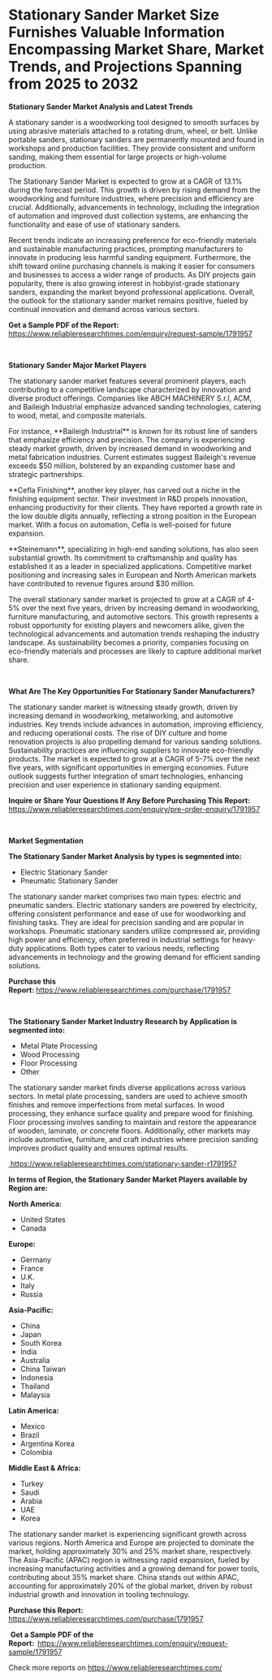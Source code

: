 <p><h1>Stationary Sander Market Size Furnishes Valuable Information Encompassing Market Share, Market Trends, and Projections Spanning from 2025 to 2032</h1></p><p><strong>Stationary Sander Market Analysis and Latest Trends</strong></p>
<p><p>A stationary sander is a woodworking tool designed to smooth surfaces by using abrasive materials attached to a rotating drum, wheel, or belt. Unlike portable sanders, stationary sanders are permanently mounted and found in workshops and production facilities. They provide consistent and uniform sanding, making them essential for large projects or high-volume production.</p><p>The Stationary Sander Market is expected to grow at a CAGR of 13.1% during the forecast period. This growth is driven by rising demand from the woodworking and furniture industries, where precision and efficiency are crucial. Additionally, advancements in technology, including the integration of automation and improved dust collection systems, are enhancing the functionality and ease of use of stationary sanders.</p><p>Recent trends indicate an increasing preference for eco-friendly materials and sustainable manufacturing practices, prompting manufacturers to innovate in producing less harmful sanding equipment. Furthermore, the shift toward online purchasing channels is making it easier for consumers and businesses to access a wider range of products. As DIY projects gain popularity, there is also growing interest in hobbyist-grade stationary sanders, expanding the market beyond professional applications. Overall, the outlook for the stationary sander market remains positive, fueled by continual innovation and demand across various sectors.</p></p>
<p><strong>Get a Sample PDF of the Report:&nbsp;</strong> <a href="https://www.reliableresearchtimes.com/enquiry/request-sample/1791957?utm_campaign=2007&utm_medium=2&utm_source=Github&utm_content=ia&utm_term=20022025&utm_id=stationary-sander">https://www.reliableresearchtimes.com/enquiry/request-sample/1791957</a></p>
<p>&nbsp;</p>
<p><strong>Stationary Sander Major Market Players</strong></p>
<p><p>The stationary sander market features several prominent players, each contributing to a competitive landscape characterized by innovation and diverse product offerings. Companies like ABCH MACHINERY S.r.l, ACM, and Baileigh Industrial emphasize advanced sanding technologies, catering to wood, metal, and composite materials.</p><p>For instance, **Baileigh Industrial** is known for its robust line of sanders that emphasize efficiency and precision. The company is experiencing steady market growth, driven by increased demand in woodworking and metal fabrication industries. Current estimates suggest Baileigh's revenue exceeds $50 million, bolstered by an expanding customer base and strategic partnerships.</p><p>**Cefla Finishing**, another key player, has carved out a niche in the finishing equipment sector. Their investment in R&D propels innovation, enhancing productivity for their clients. They have reported a growth rate in the low double digits annually, reflecting a strong position in the European market. With a focus on automation, Cefla is well-poised for future expansion.</p><p>**Steinemann**, specializing in high-end sanding solutions, has also seen substantial growth. Its commitment to craftsmanship and quality has established it as a leader in specialized applications. Competitive market positioning and increasing sales in European and North American markets have contributed to revenue figures around $30 million.</p><p>The overall stationary sander market is projected to grow at a CAGR of 4-5% over the next five years, driven by increasing demand in woodworking, furniture manufacturing, and automotive sectors. This growth represents a robust opportunity for existing players and newcomers alike, given the technological advancements and automation trends reshaping the industry landscape. As sustainability becomes a priority, companies focusing on eco-friendly materials and processes are likely to capture additional market share.</p></p>
<p>&nbsp;</p>
<p><strong>What Are The Key Opportunities For Stationary Sander Manufacturers?</strong></p>
<p><p>The stationary sander market is witnessing steady growth, driven by increasing demand in woodworking, metalworking, and automotive industries. Key trends include advances in automation, improving efficiency, and reducing operational costs. The rise of DIY culture and home renovation projects is also propelling demand for various sanding solutions. Sustainability practices are influencing suppliers to innovate eco-friendly products. The market is expected to grow at a CAGR of 5-7% over the next five years, with significant opportunities in emerging economies. Future outlook suggests further integration of smart technologies, enhancing precision and user experience in stationary sanding equipment.</p></p>
<p><strong>Inquire or Share Your Questions If Any Before Purchasing This Report:</strong> <a href="https://www.reliableresearchtimes.com/enquiry/pre-order-enquiry/1791957?utm_campaign=2007&utm_medium=2&utm_source=Github&utm_content=ia&utm_term=20022025&utm_id=stationary-sander">https://www.reliableresearchtimes.com/enquiry/pre-order-enquiry/1791957</a></p>
<p>&nbsp;</p>
<p><strong>Market Segmentation</strong></p>
<p><strong>The Stationary Sander Market Analysis by types is segmented into:</strong></p>
<p><ul><li>Electric Stationary Sander</li><li>Pneumatic Stationary Sander</li></ul></p>
<p><p>The stationary sander market comprises two main types: electric and pneumatic sanders. Electric stationary sanders are powered by electricity, offering consistent performance and ease of use for woodworking and finishing tasks. They are ideal for precision sanding and are popular in workshops. Pneumatic stationary sanders utilize compressed air, providing high power and efficiency, often preferred in industrial settings for heavy-duty applications. Both types cater to various needs, reflecting advancements in technology and the growing demand for efficient sanding solutions.</p></p>
<p><strong>Purchase this Report:&nbsp;</strong><a href="https://www.reliableresearchtimes.com/purchase/1791957?utm_campaign=2007&utm_medium=2&utm_source=Github&utm_content=ia&utm_term=20022025&utm_id=stationary-sander">https://www.reliableresearchtimes.com/purchase/1791957</a></p>
<p>&nbsp;</p>
<p><strong>The Stationary Sander Market Industry Research by Application is segmented into:</strong></p>
<p><ul><li>Metal Plate Processing</li><li>Wood Processing</li><li>Floor Processing</li><li>Other</li></ul></p>
<p><p>The stationary sander market finds diverse applications across various sectors. In metal plate processing, sanders are used to achieve smooth finishes and remove imperfections from metal surfaces. In wood processing, they enhance surface quality and prepare wood for finishing. Floor processing involves sanding to maintain and restore the appearance of wooden, laminate, or concrete floors. Additionally, other markets may include automotive, furniture, and craft industries where precision sanding improves product quality and ensures optimal results.</p></p>
<p><a href="https://www.reliableresearchtimes.com/stationary-sander-r1791957?utm_campaign=2007&utm_medium=2&utm_source=Github&utm_content=ia&utm_term=20022025&utm_id=stationary-sander">&nbsp;https://www.reliableresearchtimes.com/stationary-sander-r1791957</a></p>
<p><strong>In terms of Region, the Stationary Sander Market Players available by Region are:</strong></p>
<p>
    <p> <strong> North America: </strong>
        <ul>
            <li>United States</li>
            <li>Canada</li>
        </ul>
        </p> 
    <p> <strong> Europe: </strong>
        <ul>
            <li>Germany</li>
            <li>France</li>
            <li>U.K.</li>
            <li>Italy</li>
            <li>Russia</li>
        </ul>
        </p> 
    <p> <strong> Asia-Pacific: </strong>
        <ul>
            <li>China</li>
            <li>Japan</li>
            <li>South Korea</li>
            <li>India</li>
            <li>Australia</li>
            <li>China Taiwan</li>
            <li>Indonesia</li>
            <li>Thailand</li>
            <li>Malaysia</li>
        </ul>
        </p> 
    <p> <strong> Latin America: </strong>
        <ul>
            <li>Mexico</li>
            <li>Brazil</li>
            <li>Argentina Korea</li>
            <li>Colombia</li>
        </ul>
        </p> 
    <p> <strong> Middle East & Africa: </strong>
        <ul>
            <li>Turkey</li>
            <li>Saudi</li>
            <li>Arabia</li>
            <li>UAE</li>
            <li>Korea</li>
        </ul>
    </p>
    </p>
<p><p>The stationary sander market is experiencing significant growth across various regions. North America and Europe are projected to dominate the market, holding approximately 30% and 25% market share, respectively. The Asia-Pacific (APAC) region is witnessing rapid expansion, fueled by increasing manufacturing activities and a growing demand for power tools, contributing about 35% market share. China stands out within APAC, accounting for approximately 20% of the global market, driven by robust industrial growth and innovation in tooling technology.</p></p>
<p><strong>Purchase this Report: </strong><a href="https://www.reliableresearchtimes.com/purchase/1791957?utm_campaign=2007&utm_medium=2&utm_source=Github&utm_content=ia&utm_term=20022025&utm_id=stationary-sander">https://www.reliableresearchtimes.com/purchase/1791957</a></p>
<p>&nbsp;<strong>Get a Sample PDF of the Report:&nbsp;&nbsp;</strong><a href="https://www.reliableresearchtimes.com/enquiry/request-sample/1791957?utm_campaign=2007&utm_medium=2&utm_source=Github&utm_content=ia&utm_term=20022025&utm_id=stationary-sander">https://www.reliableresearchtimes.com/enquiry/request-sample/1791957</a></p>
<p><strong></strong></p>
<p>Check more reports on <a href="https://www.reliableresearchtimes.com/?utm_campaign=2007&utm_medium=2&utm_source=Github&utm_content=ia&utm_term=20022025&utm_id=stationary-sander">https://www.reliableresearchtimes.com/</a></p>
